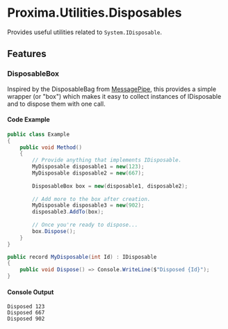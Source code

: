 ﻿# Proxima.Utilities.Disposables

Provides useful utilities related to `System.IDisposable`.

## Features

### DisposableBox

Inspired by the DisposableBag from [MessagePipe](https://github.com/Cysharp/MessagePipe), this provides a simple
wrapper (or "box") which makes it easy to collect instances of IDisposable and to dispose them with one call.

#### Code Example

```csharp
public class Example
{
    public void Method()
    {
        // Provide anything that implements IDisposable.
        MyDisposable disposable1 = new(123);
        MyDisposable disposable2 = new(667);
        
        DisposableBox box = new(disposable1, disposable2);
        
        // Add more to the box after creation.
        MyDisposable disposable3 = new(902);
        disposable3.AddTo(box);
        
        // Once you're ready to dispose...
        box.Dispose();
    }
}

public record MyDisposable(int Id) : IDisposable
{
    public void Dispose() => Console.WriteLine($"Disposed {Id}");
}
```

#### Console Output
```text
Disposed 123
Disposed 667
Disposed 902
```